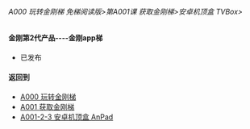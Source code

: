 ###### A000 玩转金刚梯 免梯阅读版>第A001课 获取金刚梯>安卓机顶盒 TVBox>

#### 金刚第2代产品----金刚app梯

- 已发布

#### 返回到
- [A000 玩转金刚梯](https://github.com/a2zitpro/web/blob/master/LadderFree/main.md)
- [A001 获取金刚梯](https://github.com/a2zitpro/web/blob/master/LadderFree/LadderGet/LadderGet.md)
- [A001-2-3 安卓机顶盒 AnPad](https://github.com/a2zitpro/web/blob/master/LadderFree/LadderGet/Android/TVBox/TVBox.md)



